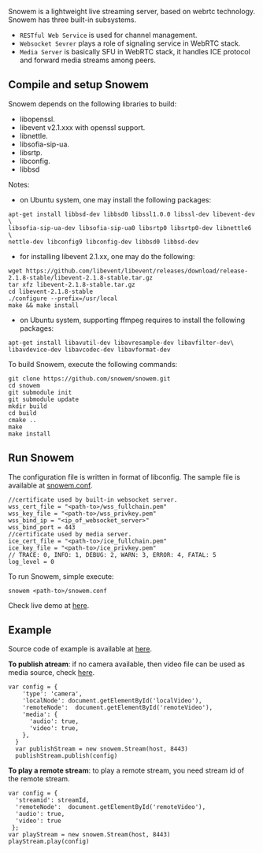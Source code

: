 Snowem is a lightweight live streaming server, based on webrtc technology. Snowem has three built-in subsystems. 

 * `RESTful Web Service` is used for channel management.
 * `Websocket Sevrer` plays a role of signaling service in WebRTC stack.
 * `Media Server` is basically SFU in WebRTC stack, it handles ICE protocol and forward media streams among peers.

## Compile and setup Snowem

Snowem depends on the following libraries to build:  

 * libopenssl.  
 * libevent v2.1.xxx with openssl support.  
 * libnettle.  
 * libsofia-sip-ua.  
 * libsrtp.  
 * libconfig.
 * libbsd

Notes: 

 * on Ubuntu system, one may install the following packages:

```
apt-get install libbsd-dev libbsd0 libssl1.0.0 libssl-dev libevent-dev \
libsofia-sip-ua-dev libsofia-sip-ua0 libsrtp0 libsrtp0-dev libnettle6 \
nettle-dev libconfig9 libconfig-dev libbsd0 libbsd-dev
```
 
 * for installing libevent 2.1.xx, one may do the following:  
 
```
wget https://github.com/libevent/libevent/releases/download/release-2.1.8-stable/libevent-2.1.8-stable.tar.gz
tar xfz libevent-2.1.8-stable.tar.gz 
cd libevent-2.1.8-stable
./configure --prefix=/usr/local
make && make install
```

 * on Ubuntu system, supporting ffmpeg requires to install the following packages:

```
apt-get install libavutil-dev libavresample-dev libavfilter-dev\
libavdevice-dev libavcodec-dev libavformat-dev
```

To build Snowem, execute the following commands: 

```
git clone https://github.com/snowem/snowem.git
cd snowem
git submodule init
git submodule update
mkdir build
cd build
cmake ..
make
make install
```

## Run Snowem

The configuration file is written in format of libconfig. The sample file is available at [snowem.conf](https://github.com/snowem/snowem/blob/master/conf/snowem.conf).

```
//certificate used by built-in websocket server.
wss_cert_file = "<path-to>/wss_fullchain.pem"
wss_key_file = "<path-to>/wss_privkey.pem"
wss_bind_ip = "<ip_of_websocket_server>"
wss_bind_port = 443
//certificate used by media server.
ice_cert_file = "<path-to>/ice_fullchain.pem"
ice_key_file = "<path-to>/ice_privkey.pem"
// TRACE: 0, INFO: 1, DEBUG: 2, WARN: 3, ERROR: 4, FATAL: 5
log_level = 0
```
To run Snowem, simple execute:
```
snowem <path-to>/snowem.conf
```
Check live demo at [here](https://snowem.io/).

## Example

Source code of example is available at [here](https://github.com/snowem/sdkjs/example).

**To publish atream**: if no camera available, then video file can be used as media source, check [here](https://github.com/snowem/sdkjs/example).

```
var config = {
    'type': 'camera',
    'localNode': document.getElementById('localVideo'),
    'remoteNode':  document.getElementById('remoteVideo'),
    'media': {
      'audio': true,
      'video': true,
    },
  }
  var publishStream = new snowem.Stream(host, 8443)
  publishStream.publish(config)
```

**To play a remote stream**: to play a remote stream, you need stream id of the remote stream.

```
var config = {
  'streamid': streamId,
  'remoteNode':  document.getElementById('remoteVideo'),
  'audio': true,
  'video': true
 };
var playStream = new snowem.Stream(host, 8443)
playStream.play(config)
```

